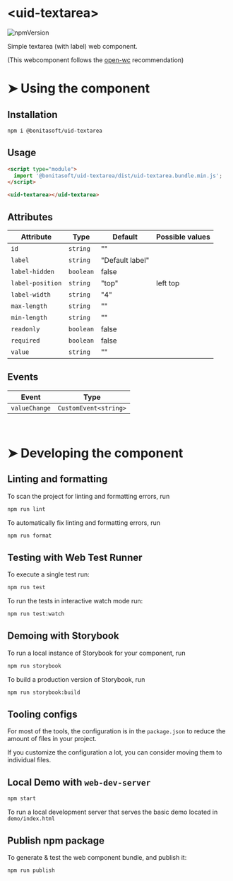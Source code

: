 # \<uid-textarea>
![npmVersion](https://img.shields.io/npm/v/@bonitasoft/uid-textarea?color=blue&style=plastic)

Simple textarea (with label) web component.

(This webcomponent follows the [open-wc](https://github.com/open-wc/open-wc) recommendation)

# ➤ Using the component

## Installation

```bash
npm i @bonitasoft/uid-textarea
```

## Usage

```html
<script type="module">
  import '@bonitasoft/uid-textarea/dist/uid-textarea.bundle.min.js';
</script>

<uid-textarea></uid-textarea>
```

## Attributes

| Attribute        | Type      | Default | Possible values    |
|------------------|-----------|---------|--------------------|
| `id`             | `string`  | ""      |                    |
| `label`          | `string`  | "Default label"      |                    |
| `label-hidden`   | `boolean` | false   |                    |
| `label-position` | `string`  | "top"   | left top           |
| `label-width`    | `string`  | "4"     |                    |
| `max-length`     | `string`  | ""      |                    |
| `min-length`     | `string`  | ""      |                    |
| `readonly`       | `boolean` | false   |                    |
| `required`       | `boolean` | false   |                    |
| `value`          | `string`  | ""      |                    |


## Events

| Event         | Type                  |
|---------------|-----------------------|
| `valueChange` | `CustomEvent<string>` |

<br>

# ➤ Developing the component

## Linting and formatting

To scan the project for linting and formatting errors, run

```bash
npm run lint
```

To automatically fix linting and formatting errors, run

```bash
npm run format
```

## Testing with Web Test Runner

To execute a single test run:

```bash
npm run test
```

To run the tests in interactive watch mode run:

```bash
npm run test:watch
```

## Demoing with Storybook

To run a local instance of Storybook for your component, run

```bash
npm run storybook
```

To build a production version of Storybook, run

```bash
npm run storybook:build
```


## Tooling configs

For most of the tools, the configuration is in the `package.json` to reduce the amount of files in your project.

If you customize the configuration a lot, you can consider moving them to individual files.

## Local Demo with `web-dev-server`

```bash
npm start
```

To run a local development server that serves the basic demo located in `demo/index.html`


## Publish npm package

To generate & test the web component bundle, and publish it:
```bash
npm run publish
```
